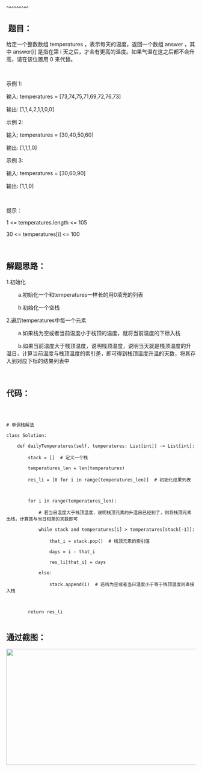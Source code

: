 
<BlogInfo title="leetcode之每日温度（单调栈）" author="白日梦想猿" pv=0 read_times=0 pre_cost_time=51 category="leetcode100题" tag_list="['leetcode', '单调栈']" create_time="2022.04.16 21:09:37.734063" update_time="2022.04.16 21:29:57" />

^^^^^^^^^
<h2>&nbsp;题目：</h2>

<p>给定一个整数数组 temperatures ，表示每天的温度，返回一个数组 answer ，其中 answer[i] 是指在第 i 天之后，才会有更高的温度。如果气温在这之后都不会升高，请在该位置用 0 来代替。</p>

<p>&nbsp;</p>

<p>示例 1:</p>

<p>输入: temperatures = [73,74,75,71,69,72,76,73]<br />
输出:&nbsp;[1,1,4,2,1,1,0,0]<br />
示例 2:</p>

<p>输入: temperatures = [30,40,50,60]<br />
输出:&nbsp;[1,1,1,0]<br />
示例 3:</p>

<p>输入: temperatures = [30,60,90]<br />
输出: [1,1,0]<br />
&nbsp;</p>

<p>提示：</p>

<p>1 &lt;=&nbsp;temperatures.length &lt;= 105<br />
30 &lt;=&nbsp;temperatures[i]&nbsp;&lt;= 100</p>

<p>&nbsp;</p>

<h2>解题思路：</h2>

<p>1.初始化</p>

<p>&nbsp;&nbsp;&nbsp;&nbsp;&nbsp;&nbsp;&nbsp;&nbsp;a.初始化一个和temperatures一样长的用0填充的列表</p>

<p>&nbsp;&nbsp;&nbsp;&nbsp;&nbsp;&nbsp;&nbsp;&nbsp;b.初始化一个空栈</p>

<p>2.遍历temperatures中每一个元素</p>

<p>&nbsp;&nbsp;&nbsp;&nbsp;&nbsp;&nbsp;&nbsp;&nbsp;a.如果栈为空或者当前温度小于栈顶的温度，就将当前温度的下标入栈</p>

<p>&nbsp; &nbsp; &nbsp; &nbsp; b.如果当前温度大于栈顶温度，说明栈顶温度，说明当天就是栈顶温度的升温日，计算当前温度与栈顶温度的索引差，即可得到栈顶温度升温的天数，将其存入到对应下标的结果列表中</p>

<p>&nbsp; &nbsp; &nbsp; &nbsp;</p>

<h2>代码：</h2>

<pre>
<code>
# 单调栈解法
class Solution:
    def dailyTemperatures(self, temperatures: List[int]) -&gt; List[int]:
        stack = []  # 定义一个栈
        temperatures_len = len(temperatures)
        res_li = [0 for i in range(temperatures_len)]  # 初始化结果列表

        for i in range(temperatures_len):
            # 若当日温度大于栈顶温度，说明栈顶元素的升温日已经到了，则将栈顶元素出栈，计算其与当日相差的天数即可
            while stack and temperatures[i] &gt; temperatures[stack[-1]]:
                that_i = stack.pop()  # 栈顶元素的索引值
                days = i - that_i
                res_li[that_i] = days
            else:
                stack.append(i)  # 若栈为空或者当日温度小于等于栈顶温度则直接入栈

        return res_li
</code></pre>

<h2>通过截图：</h2>

<p><img src="../media/image/2022/04/16/image-20220416212937-1.png" style="height:309px; width:900px" /></p>

<p>&nbsp;</p>

<p>&nbsp;</p>

<p>&nbsp;</p>

<p>&nbsp;</p>

<p>&nbsp;</p>

<p>&nbsp;</p>

<p>&nbsp;</p>

<p>&nbsp;</p>

<p>&nbsp;</p>

<p>&nbsp;</p>

